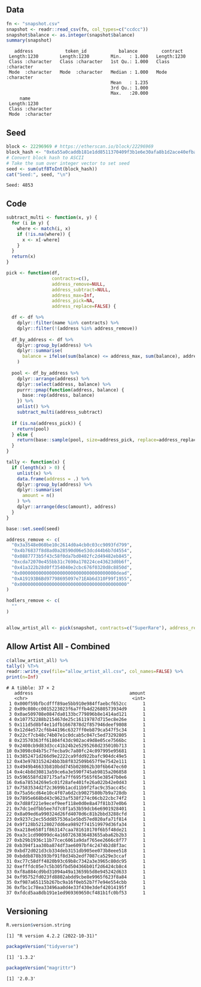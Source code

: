 
<!-- README.md is generated from README.Rmd. Please edit that file -->

## Data

``` r
fn <- "snapshot.csv"
snapshot <- readr::read_csv(fn, col_types=c("ccdcc"))
snapshot$balance <- as.integer(snapshot$balance)
summary(snapshot)
```

       address            token_id            balance         contract        
     Length:1230        Length:1230        Min.   : 1.000   Length:1230       
     Class :character   Class :character   1st Qu.: 1.000   Class :character  
     Mode  :character   Mode  :character   Median : 1.000   Mode  :character  
                                           Mean   : 1.235                     
                                           3rd Qu.: 1.000                     
                                           Max.   :20.000                     
         name          
     Length:1230       
     Class :character  
     Mode  :character  
                       
                       
                       

## Seed

``` r
block <- 22296969 # https://etherscan.io/block/22296969
block_hash <- "0x6a55a0caddb181e1dd8511370409f3b1e6e30afa8b1d2ace40efba73a53784cc"
# Convert block hash to ASCII
# Take the sum over integer vector to set seed
seed <- sum(utf8ToInt(block_hash))
cat("Seed:", seed, "\n")
```

    Seed: 4853 

## Code

``` r
subtract_multi <- function(x, y) {
  for (i in y) {
    where <- match(i, x)
    if (!is.na(where)) {
      x <- x[-where]
    }
  }
  return(x)
}

pick <- function(df,
                 contracts=c(),
                 address_remove=NULL,
                 address_subtract=NULL,
                 address_max=Inf,
                 address_pick=NA,
                 address_replace=FALSE) {

  df <- df %>%
    dplyr::filter(name %in% contracts) %>%
    dplyr::filter(!(address %in% address_remove))
  
  df_by_address <- df %>%
    dplyr::group_by(address) %>%
    dplyr::summarise(
      balance = ifelse(sum(balance) <= address_max, sum(balance), address_max)
    )
  
  pool <- df_by_address %>%
    dplyr::arrange(address) %>%
    dplyr::select(address, balance) %>%
    purrr::pmap(function(address, balance) {
      base::rep(address, balance)
    }) %>%
    unlist() %>%
    subtract_multi(address_subtract)
  
  if (is.na(address_pick)) {
    return(pool)
  } else {
    return(base::sample(pool, size=address_pick, replace=address_replace))
  }
}

tally <- function(x) {
  if (length(x) > 0) {
    unlist(x) %>%
    data.frame(address = .) %>%
    dplyr::group_by(address) %>%
    dplyr::summarise(
      amount = n()
    ) %>%
    dplyr::arrange(desc(amount), address)
  }
}
```

``` r
base::set.seed(seed)

address_remove <- c(
  "0x3a3548e060be10c2614d0a4cb0c03cc9093fd799",
  "0x4b76837f8d8ad0a28590d06e53dcd44b6b7d4554",
  "0x0887773b5f43c58f0da7bd0402fc2d49482eb845",
  "0xcda72070e455bb31c7690a170224ce43623d0b6f",
  "0x41a322b28d0ff354040e2cbc676f0320d8c8850d",
  "0x000000000000000000000000000000000000dead",
  "0xA19193B6Bd97798695097e71EAb6d310F99f1955",
  "0x0000000000000000000000000000000000000000"
)

hodlers_remove <- c(
  ""
)


allow_artist_all <- pick(snapshot, contracts=c("SuperRare"), address_remove=address_remove,address_max=1)
```

## Allow Artist All - Combined

``` r
c(allow_artist_all) %>%
tally() %T>%
readr::write_csv(file="allow_artist_all.csv", col_names=FALSE) %>%
print(n=Inf)
```

    # A tibble: 37 × 2
       address                                    amount
       <chr>                                       <int>
     1 0x000f59bfbcdfff89ae5bb910e984ffaebcf652cc      1
     2 0x09c080cc0015223023f6a7ffb4d22680573934d9      1
     3 0x0ae509708e0847da0133bc779896b8e1414ad121      1
     4 0x107752288b215467de25c16119787d715ec8e26e      1
     5 0x111d5d8bf4e11dfb1667878d2f857946deef9808      1
     6 0x12d4e572cf6b44196c6327ff0eb879ca547f5c34      1
     7 0x22cf7cb48c74b07e1c0dcab5c047c5ed73292805      1
     8 0x23570363ff61804f43dc902ac49d8e05ce7566bc      1
     9 0x2408cb9d83d3cc41b24b2e5295268d235010b713      1
    10 0x3098c04b75c7fecba9c7a80fc24c097995e95681      1
    11 0x3852471d266d9e2222ca9fdd922bafc904dc49e5      1
    12 0x43e9783152424bb3b8f832509b657f9e7542e111      1
    13 0x4949b46633b810bdd745b028062b30f6b647ec60      1
    14 0x4c4b8d30813a59ce6a3e590f745ab9815a206858      1
    15 0x596558fd287175afa7ff695f565f65e38547b0e6      1
    16 0x6a78534269e5c01f28afe401fe26a022b42e0d43      1
    17 0x7583534d2f2c3699b1acd11b9f2fac9c35acc45c      1
    18 0x75a56cd64e10c4f07a6d2cb9027580b7b9a728db      1
    19 0x7895e668bd43c9623af538f274c06cb22cbc74f2      1
    20 0x7d88f221e9ecef9eef118e0d0e8a47f81b37e0b6      1
    21 0x7dc1edfbb5ee7d7c8f1a53b59dcb6e6901928401      1
    22 0x8a09ed6a990324d26fd4070d6c81b2bbd3288cfd      1
    23 0x9237c2ec55dd857536a1e5bd57ed020afa71f814      1
    24 0x9f128b52128027dd6ea9892f741519979d36fa34      1
    25 0xa218e658f1f863147caa781610170f6b5f48de21      1
    26 0xa3c1cd90099dc4a1607263836483655aba62b2b3      1
    27 0xb29b1936c11b77cec6061a9daf765ee2666c8f77      1
    28 0xb394f1aa30ba874df3ae6097bf4c2474b2d8f3ac      1
    29 0xbd72d021d3cb334deb3151db905ee073b8eee518      1
    30 0xbddb878b393bf91f8d34b2edf7087ca529e3ccaf      1
    31 0xc77c58dff4820b93c69b8c7342a3e3965c80dc95      1
    32 0xefffdc05e7c5b305fbd504366b01f2d6424cb8c4      1
    33 0xf8a884cd9bd31094a49a13659b5d8e945242d633      1
    34 0xf95752fd023fd8802abdd9cbe8e9965f623f8a84      1
    35 0xf987a65115b267bc9a16f0eb52b7f7e94e554cbb      1
    36 0xfbc1c78ea33496aa0d4e33f430e3def42014195f      1
    37 0xfdcd5aa8db191e1ed969369650cf481b1fc0bf53      1

## Versioning

``` r
R.version$version.string
```

    [1] "R version 4.2.2 (2022-10-31)"

``` r
packageVersion("tidyverse")
```

    [1] '1.3.2'

``` r
packageVersion("magrittr")
```

    [1] '2.0.3'
